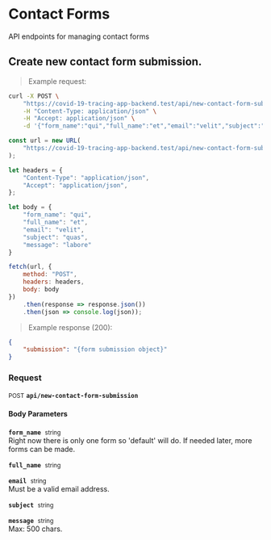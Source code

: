 # Contact Forms

API endpoints for managing contact forms

## Create new contact form submission.




> Example request:

```bash
curl -X POST \
    "https://covid-19-tracing-app-backend.test/api/new-contact-form-submission" \
    -H "Content-Type: application/json" \
    -H "Accept: application/json" \
    -d '{"form_name":"qui","full_name":"et","email":"velit","subject":"quas","message":"labore"}'

```

```javascript
const url = new URL(
    "https://covid-19-tracing-app-backend.test/api/new-contact-form-submission"
);

let headers = {
    "Content-Type": "application/json",
    "Accept": "application/json",
};

let body = {
    "form_name": "qui",
    "full_name": "et",
    "email": "velit",
    "subject": "quas",
    "message": "labore"
}

fetch(url, {
    method: "POST",
    headers: headers,
    body: body
})
    .then(response => response.json())
    .then(json => console.log(json));
```


> Example response (200):

```json
{
    "submission": "{form submission object}"
}
```

### Request
<small class="badge badge-black">POST</small>
 **`api/new-contact-form-submission`**

<h4 class="fancy-heading-panel"><b>Body Parameters</b></h4>
<code><b>form_name</b></code>&nbsp; <small>string</small>     <br>
    Right now there is only one form so 'default' will do. If needed later, more forms can be made.

<code><b>full_name</b></code>&nbsp; <small>string</small>     <br>
    

<code><b>email</b></code>&nbsp; <small>string</small>     <br>
    Must be a valid email address.

<code><b>subject</b></code>&nbsp; <small>string</small>     <br>
    

<code><b>message</b></code>&nbsp; <small>string</small>     <br>
    Max: 500 chars.




